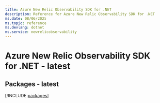 ```yaml
---
title: Azure New Relic Observability SDK for .NET
description: Reference for Azure New Relic Observability SDK for .NET
ms.date: 08/06/2025
ms.topic: reference
ms.devlang: dotnet
ms.service: newrelicobservability
---
```

# Azure New Relic Observability SDK for .NET - latest
## Packages - latest
[!INCLUDE [packages](new-relic-observability-index.md)]